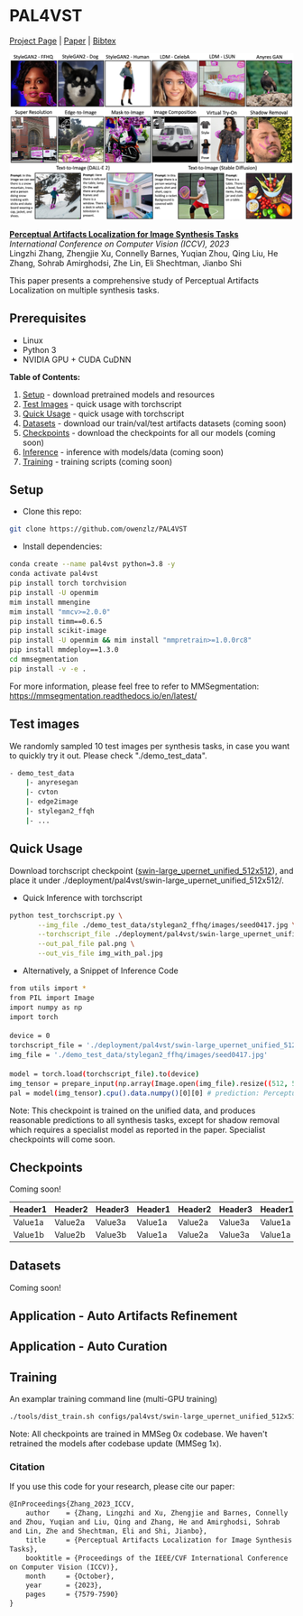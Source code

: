 # PAL4VST

[Project Page](https://owenzlz.github.io/PAL4VST/) |  [Paper](https://openaccess.thecvf.com/content/ICCV2023/papers/Zhang_Perceptual_Artifacts_Localization_for_Image_Synthesis_Tasks_ICCV_2023_paper.pdf) | [Bibtex](https://scholar.googleusercontent.com/scholar.bib?q=info:SCG89JWD2TYJ:scholar.google.com/&output=citation&scisdr=ClFw-pD-EOWtv4IsW4M:AFWwaeYAAAAAZR0qQ4NG4ZJLvyJzv8fZpndl5xA&scisig=AFWwaeYAAAAAZR0qQ33AJMGShkF_7tLplELgMr8&scisf=4&ct=citation&cd=-1&hl=en)

<img src="https://github.com/owenzlz/PAL4VST/blob/project_page/resources/pal4vst.png" style="width:800px;">

[**Perceptual Artifacts Localization for Image Synthesis Tasks**](https://openaccess.thecvf.com/content/ICCV2023/papers/Zhang_Perceptual_Artifacts_Localization_for_Image_Synthesis_Tasks_ICCV_2023_paper.pdf)\
*International Conference on Computer Vision (ICCV), 2023*\
Lingzhi Zhang, Zhengjie Xu, Connelly Barnes, Yuqian Zhou, Qing Liu, He Zhang, Sohrab Amirghodsi, Zhe Lin, Eli Shechtman, Jianbo Shi

This paper presents a comprehensive study of Perceptual Artifacts Localization on multiple synthesis tasks. 

## Prerequisites
- Linux
- Python 3
- NVIDIA GPU + CUDA CuDNN

**Table of Contents:**<br>
1. [Setup](#setup) - download pretrained models and resources
2. [Test Images](#test_images) - quick usage with torchscript
2. [Quick Usage](#quick_usage) - quick usage with torchscript
3. [Datasets](#datasets) - download our train/val/test artifacts datasets (coming soon)
4. [Checkpoints](#checkpoints) - download the checkpoints for all our models (coming soon)
5. [Inference](#inference) - inference with models/data (coming soon)
6. [Training](#training) - training scripts (coming soon)

<a name="setup"/>

## Setup
- Clone this repo:
```bash
git clone https://github.com/owenzlz/PAL4VST
```

- Install dependencies:
```bash
conda create --name pal4vst python=3.8 -y
conda activate pal4vst
pip install torch torchvision
pip install -U openmim
mim install mmengine
mim install "mmcv>=2.0.0"
pip install timm==0.6.5
pip install scikit-image
pip install -U openmim && mim install "mmpretrain>=1.0.0rc8"
pip install mmdeploy==1.3.0
cd mmsegmentation
pip install -v -e .
```
For more information, please feel free to refer to MMSegmentation: https://mmsegmentation.readthedocs.io/en/latest/

<a name="test_images"/>

## Test images

We randomly sampled 10 test images per synthesis tasks, in case you want to quickly try it out. Please check "./demo_test_data".

```bash
- demo_test_data
    |- anyresegan
    |- cvton
    |- edge2image
    |- stylegan2_ffqh
    |- ...
```

<a name="quick_usage"/>

## Quick Usage

Download torchscript checkpoint
([swin-large_upernet_unified_512x512](https://drive.google.com/file/d/1alICAkY8sjr-gwWknAEQjIKDkdPUPyKd/view?usp=sharing)), and place it under ./deployment/pal4vst/swin-large_upernet_unified_512x512/. 

- Quick Inference with torchscript
```bash
python test_torchscript.py \
       --img_file ./demo_test_data/stylegan2_ffhq/images/seed0417.jpg \
       --torchscript_file ./deployment/pal4vst/swin-large_upernet_unified_512x512/end2end.pt \
       --out_pal_file pal.png \
       --out_vis_file img_with_pal.jpg
```

- Alternatively, a Snippet of Inference Code
```bash
from utils import *
from PIL import Image
import numpy as np 
import torch

device = 0
torchscript_file = './deployment/pal4vst/swin-large_upernet_unified_512x512/end2end.pt'
img_file = './demo_test_data/stylegan2_ffhq/images/seed0417.jpg'

model = torch.load(torchscript_file).to(device)
img_tensor = prepare_input(np.array(Image.open(img_file).resize((512, 512))), device)
pal = model(img_tensor).cpu().data.numpy()[0][0] # prediction: Perceptual Artifacts Localization (PAL)
```

Note: This checkpoint is trained on the unified data, and produces reasonable predictions to all synthesis tasks, except for shadow removal which requires a specialist model as reported in the paper. Specialist checkpoints will come soon. 


## Checkpoints
Coming soon!

| Header1 | Header2 | Header3 | Header1 | Header2 | Header3 | Header1 | Header2 | Header3 |
|--------|--------|--------|--------|--------|--------|--------|--------|--------|
| Value1a | Value2a | Value3a | Value1a | Value2a | Value3a | Value1a | Value2a | Value3a |
| Value1b | Value2b | Value3b | Value1a | Value2a | Value3a | Value1a | Value2a | Value3a |


## Datasets
Coming soon!


## Application - Auto Artifacts Refinement



## Application - Auto Curation




## Training

An examplar training command line (multi-GPU training)
```bash
./tools/dist_train.sh configs/pal4vst/swin-large_upernet_unified_512x512.py 8 --work-dir work_dirs/pal4vst/swin-large_upernet_unified_512x512
```

Note: All checkpoints are trained in MMSeg 0x codebase. We haven't retrained the models after codebase update (MMSeg 1x).

### Citation
If you use this code for your research, please cite our paper:
```
@InProceedings{Zhang_2023_ICCV,
    author    = {Zhang, Lingzhi and Xu, Zhengjie and Barnes, Connelly and Zhou, Yuqian and Liu, Qing and Zhang, He and Amirghodsi, Sohrab and Lin, Zhe and Shechtman, Eli and Shi, Jianbo},
    title     = {Perceptual Artifacts Localization for Image Synthesis Tasks},
    booktitle = {Proceedings of the IEEE/CVF International Conference on Computer Vision (ICCV)},
    month     = {October},
    year      = {2023},
    pages     = {7579-7590}
}
```



